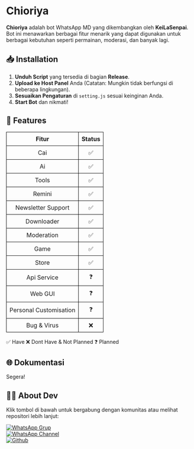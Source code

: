 # Chioriya

**Chioriya** adalah bot WhatsApp MD yang dikembangkan oleh **KeiLaSenpai**. Bot ini menawarkan berbagai fitur menarik yang dapat digunakan untuk berbagai kebutuhan seperti permainan, moderasi, dan banyak lagi.

## 📥 Installation

1. **Unduh Script** yang tersedia di bagian **Release**.
2. **Upload ke Host Panel** Anda (Catatan: Mungkin tidak berfungsi di beberapa lingkungan).
3. **Sesuaikan Pengaturan** di `setting.js` sesuai keinginan Anda.
4. **Start Bot** dan nikmati!

## 🚀 Features

<table style="border-collapse: collapse; width: 100%;">
  <thead>
    <tr>
      <th style="border: 1px solid #000; padding: 8px; text-align: center;">Fitur</th>
      <th style="border: 1px solid #000; padding: 8px; text-align: center;">Status</th>
    </tr>
  </thead>
  <tbody>
    <tr>
      <td style="border: 1px solid #000; padding: 8px; text-align: center;">Cai</td>
      <td style="border: 1px solid #000; padding: 8px; text-align: center;">✅</td>
    </tr>
    <tr>
      <td style="border: 1px solid #000; padding: 8px; text-align: center;">Ai</td>
      <td style="border: 1px solid #000; padding: 8px; text-align: center;">✅</td>
    </tr>
    <tr>
      <td style="border: 1px solid #000; padding: 8px; text-align: center;">Tools</td>
      <td style="border: 1px solid #000; padding: 8px; text-align: center;">✅</td>
    </tr>
    <tr>
      <td style="border: 1px solid #000; padding: 8px; text-align: center;">Remini</td>
      <td style="border: 1px solid #000; padding: 8px; text-align: center;">✅</td>
    </tr>
    <tr>
      <td style="border: 1px solid #000; padding: 8px; text-align: center;">Newsletter Support</td>
      <td style="border: 1px solid #000; padding: 8px; text-align: center;">✅</td>
    </tr>
    <tr>
      <td style="border: 1px solid #000; padding: 8px; text-align: center;">Downloader</td>
      <td style="border: 1px solid #000; padding: 8px; text-align: center;">✅</td>
    </tr>
    <tr>
      <td style="border: 1px solid #000; padding: 8px; text-align: center;">Moderation</td>
      <td style="border: 1px solid #000; padding: 8px; text-align: center;">✅</td>
    </tr>
    <tr>
      <td style="border: 1px solid #000; padding: 8px; text-align: center;">Game</td>
      <td style="border: 1px solid #000; padding: 8px; text-align: center;">✅</td>
    </tr>
    <tr>
      <td style="border: 1px solid #000; padding: 8px; text-align: center;">Store</td>
      <td style="border: 1px solid #000; padding: 8px; text-align: center;">✅</td>
    </tr>
    <tr>
      <td style="border: 1px solid #000; padding: 8px; text-align: center;">Api Service</td>
      <td style="border: 1px solid #000; padding: 8px; text-align: center;">❓</td>
    </tr>
    <tr>
      <td style="border: 1px solid #000; padding: 8px; text-align: center;">Web GUI</td>
      <td style="border: 1px solid #000; padding: 8px; text-align: center;">❓</td>
    </tr>
    <tr>
      <td style="border: 1px solid #000; padding: 8px; text-align: center;">Personal Customisation</td>
      <td style="border: 1px solid #000; padding: 8px; text-align: center;">❓</td>
    </tr>
    <tr>
      <td style="border: 1px solid #000; padding: 8px; text-align: center;">Bug & Virus</td>
      <td style="border: 1px solid #000; padding: 8px; text-align: center;">❌</td>
    </tr>
  </tbody>
</table>


✅   Have
❌   Dont Have & Not Planned
❓   Planned

## 🌐 Dokumentasi
Segera!
## 👨‍💻 About Dev

Klik tombol di bawah untuk bergabung dengan komunitas atau melihat repositori lebih lanjut:

[![WhatsApp Grup](https://img.shields.io/badge/Grup%20WA-Join-green)](https://chat.whatsapp.com/CjCEnQRtlqV3NGRfekH8FV)  
[![WhatsApp Channel](https://img.shields.io/badge/Channel%20WA-Subscribe-blue)](https://whatsapp.com/channel/0029VafeXnbDTkK4EwjVay2T)  
[![Github](https://img.shields.io/badge/Github-Visit-black)](https://github.com/TerserahGw)
